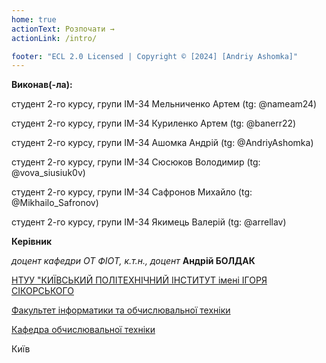 ```yaml
---
home: true
actionText: Розпочати →
actionLink: /intro/

footer: "ECL 2.0 Licensed | Copyright © [2024] [Andriy Ashomka]"
---
```



**Виконав(-ла):** 

студент 2-го курсу, групи ІМ-34 Мельниченко Артем (tg: @nameam24)

студент 2-го курсу, групи ІМ-34 Куриленко Артем (tg: @banerr22)

студент 2-го курсу, групи ІМ-34 Ашомка Андрій (tg: @AndriyAshomka)

студент 2-го курсу, групи ІМ-34 Сюсюков Володимир (tg: @vova_siusiuk0v)

студент 2-го курсу, групи ІМ-34 Сафронов Михайло (tg: @Mikhailo_Safronov)

студент 2-го курсу, групи ІМ-34 Якимець Валерій (tg: @аrrellav)


**Керівник**

*доцент кафедри ОТ ФІОТ, к.т.н., доцент*<span padding-right:5em></span> **Андрій БОЛДАК** 

[НТУУ "КИЇВСЬКИЙ ПОЛІТЕХНІЧНИЙ ІНСТИТУТ імені ІГОРЯ СІКОРСЬКОГО](https://kpi.ua/)

[Факультет інформатики та обчислювальної техніки](https://fiot.kpi.ua/)

[Кафедра обчислювальної техніки](https://comsys.kpi.ua/)

Київ
